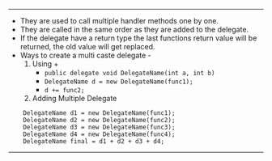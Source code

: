 
---
- They are used to call multiple handler methods one by one.
- They are called in the same order as they are added to the delegate.
- If the delegate have a return type the last functions return value will be returned, the old value will get replaced.
- Ways to create a multi caste delegate - 
	1.  Using +
		- `public delegate void DelegateName(int a, int b)`
		- `DelegateName d = new DelegateName(func1);`
		- `d += func2;`
	2. Adding Multiple Delegate
```
	DelegateName d1 = new DelegateName(func1);
	DelegateName d2 = new DelegateName(func2);
	DelegateName d3 = new DelegateName(func3);
	DelegateName d4 = new DelegateName(func4);		
	DelegateName final = d1 + d2 + d3 + d4;
```

---
